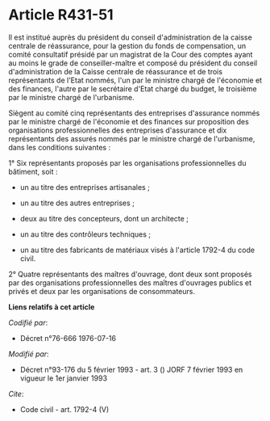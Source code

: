 # Article R431-51

Il est institué auprès du président du conseil d'administration de la caisse centrale de réassurance, pour la gestion du
fonds de compensation, un comité consultatif présidé par un magistrat de la Cour des comptes ayant au moins le grade de
conseiller-maître et composé du président du conseil d'administration de la Caisse centrale de réassurance et de trois
représentants de l'Etat nommés, l'un par le ministre chargé de l'économie et des finances, l'autre par le secrétaire d'Etat
chargé du budget, le troisième par le ministre chargé de l'urbanisme. 

Siègent au comité cinq représentants des entreprises d'assurance nommés par le ministre chargé de l'économie et des finances
sur proposition des organisations professionnelles des entreprises d'assurance et dix représentants des assurés nommés par le
ministre chargé de l'urbanisme, dans les conditions suivantes : 

1° Six représentants proposés par les organisations professionnelles du bâtiment, soit :

- un au titre des entreprises artisanales ;

- un au titre des autres entreprises ;

- deux au titre des concepteurs, dont un architecte ;

- un au titre des contrôleurs techniques ;

- un au titre des fabricants de matériaux visés à l'article 1792-4 du code civil. 

2° Quatre représentants des maîtres d'ouvrage, dont deux sont proposés par des organisations professionnelles des maîtres
d'ouvrages publics et privés et deux par les organisations de consommateurs.

**Liens relatifs à cet article**

_Codifié par_:

  - Décret n°76-666 1976-07-16

_Modifié par_:

  - Décret n°93-176 du 5 février 1993 - art. 3 () JORF 7 février 1993 en vigueur le 1er janvier 1993

_Cite_:

  - Code civil - art. 1792-4 (V)

